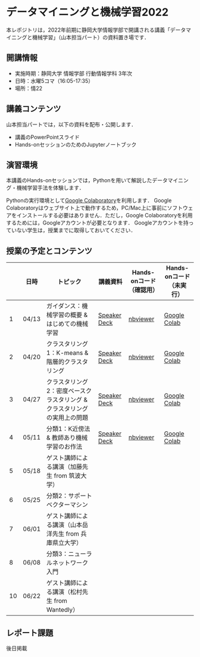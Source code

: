 # データマイニングと機械学習2022
本レポジトリは，2022年前期に静岡大学情報学部で開講される講義「データマイニングと機械学習」（山本担当パート）の資料置き場です．

## 開講情報
* 実施時期：静岡大学 情報学部 行動情報学科 3年次
* 日時：水曜5コマ（16:05-17:35）
* 場所：情22


## 講義コンテンツ
山本担当パートでは，以下の資料を配布・公開します．
* 講義のPowerPointスライド
* Hands-onセッションのためのJupyterノートブック


## 演習環境
本講義のHands-onセッションでは，Pythonを用いて解説したデータマイニング・機械学習手法を体験します．

Pythonの実行環境として[Google Colaboratory](https://colab.research.google.com/)を利用します．
Google Colaboratoryはウェブサイト上で動作するため，PC/Mac上に事前にソフトウェアをインストールする必要はありません．ただし，Google Colaboratoryを利用するためには，Googleアカウントが必要となります．
Googleアカウントを持っていない学生は，授業までに取得しておいてください．


## 授業の予定とコンテンツ
| |  日時  | トピック | 講義資料 | Hands-onコード（確認用） | Hands-onコード（未実行） |
| ---- | ---- | ---- | ---- | ---- | ---- |
| 1 | 04/13 | ガイダンス：機械学習の概要 & はじめての機械学習 | [Speaker Deck](https://speakerdeck.com/trycycle/tetamaininkutoji-jie-xue-xi-2022-di-1hui-20220413) | [nbviewer](https://nbviewer.jupyter.org/github/hontolab-courses/dmml-2022/blob/main/notebook/introduction-to-ml.ipynb) | [Google Colab](https://colab.research.google.com/github/hontolab-courses/dmml-2022/blob/main/notebook/clean/introduction-to-ml.ipynb) |
| 2 | 04/20 | クラスタリング1：K-means & 階層的クラスタリング | [Speaker Deck](https://speakerdeck.com/trycycle/tetamaininkutoji-jie-xue-xi-2022-di-2hui-20220420) | [nbviewer](https://nbviewer.jupyter.org/github/hontolab-courses/dmml-2022/blob/main/notebook/introduction-to-clustering.ipynb) | [Google Colab](https://colab.research.google.com/github/hontolab-courses/dmml-2022/blob/main/notebook/clean/introduction-to-clustering.ipynb) |
| 3 | 04/27 | クラスタリング2：密度ベースクラスタリング & クラスタリングの実用上の問題 | [Speaker Deck](https://speakerdeck.com/trycycle/detamainingutoji-jie-xue-xi-2022-di-3hui-20220427) | [nbviewer](https://nbviewer.jupyter.org/github/hontolab-courses/dmml-2022/blob/main/notebook/dbscan-and-others.ipynb) | [Google Colab](https://colab.research.google.com/github/hontolab-courses/dmml-2022/blob/main/notebook/clean/dbscan-and-others.ipynb) |
| 4 | 05/11 | 分類1：K近傍法 & 教師あり機械学習のお作法 | [Speaker Deck](https://speakerdeck.com/trycycle/tetamaininkutoji-jie-xue-xi-2022-di-4hui-20220511) | [nbviewer](https://nbviewer.jupyter.org/github/hontolab-courses/dmml-2022/blob/main/notebook/knn-and-ml-ops.ipynb) | [Google Colab](https://colab.research.google.com/github/hontolab-courses/dmml-2022/blob/main/notebook/clean/knn-and-ml-ops.ipynb) |
| 5 | 05/18 | ゲスト講師による講演（加藤先生 from 筑波大学） |  |  |  |
| 6 | 05/25 | 分類2：サポートベクターマシン |  |  |  |  |
| 7 | 06/01 | ゲスト講師による講演（山本岳洋先生 from 兵庫県立大学） |  |  |  |
| 8 | 06/08 | 分類3：ニューラルネットワーク入門 |  |  |  |
| 10 | 06/22 | ゲスト講師による講演（松村先生 from Wantedly） |  |  |  |

## レポート課題
後日掲載

<!-- ## レポート課題
課題内容は，[こちらのページ](https://nbviewer.org/github/hontolab-courses/dmml-2022/blob/main/notebook/assignment.ipynb)に記載．

* 締め切り：2022年7月24日（金）
* 提出先：学務情報システム
* 提出形式
	* [こちらで指定したテンプレートファイル（Wordファイル）](https://github.com/hontolab-courses/dmml-2022/raw/main/report-template.docx)をレポートを作成すること．指定したテンプレート以外を用いた場合は，採点対象としない．
	* 提出時にはWordファイルをPDFファイルに変換すること -->